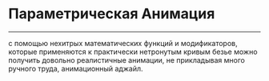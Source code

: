 
# Параметрическая Анимация

---

с помощью нехитрых математических функций и модификаторов, которые применяются к практически нетронутым кривым безье можно получить довольно реалистичные анимации, не прикладывая много ручного труда, анимационный аджайл.